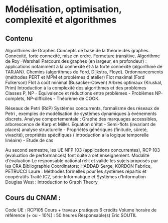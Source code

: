 # Modélisation, optimisation, complexité et algorithmes

## Contenu

Algorithmes de Graphes 
Concepts de base de la théorie des graphes.
Connexité, forte connexité, mise en ordre.
Fermeture transitive. Algorithme de Roy -Warshall
Parcours des graphes (en largeur, en profondeur) : applications notamment à la connexité et à la forte connexité (algorithme de TARJAN).
Chemins (algorithmes de Ford, Dijkstra,  Floyd).
Ordonnancements (méthodes PERT et MPM et problèmes d'atelier)
Flot maximal (Ford Fulkerson) Flot à coût minimal (Busacker-Cowen)
Arbres optimaux (Kruskal, Prim)
Introduction à la complexité des algorithmes et des problèmes
Classes P, NP - Équivalence et réductions entre problèmes - Problèmes NP-complets, NP-difficiles - Théorème de COOK.



Réseaux de Petri (RdP)
Systèmes concurrents, formalisme des réseaux de Petri , exemples de modélisation de systèmes dynamiques à événements discrets.
Analyse comportementale :  Graphe des marquages accessibles, arborescence de Karp et Miller.
Équation d'état - Semi-flots (invariant de places) analyse structurelle -
Propriétés génériques  (finitude,  sûreté, vivacité), propriétés spécifiques ( introduction  a la logique temporelle linéaire) -
Etude de cas 

Au second semestre, les UE NFP 103 (applications concurrentes), RCP 103 (evaluation de performances) font suite à cet enseignement.
Modalité d'évaluation
Le responsable national relit et valide les sujets proposés par les CRA
Bibliographie
Coordinators: HADDAD Serge, KORDON Fabrice, PETRUCCI Laure : Méthodes formelles pour les systèmes répartis et coopératifs Traité IC2, série Informatique et Systèmes d'Information
Douglas West : Introduction to Graph Theory



## Cours du CNAM : 
Code UE : RCP105
Cours + travaux pratiques
6 crédits
Volume horaire de référence
(+ ou - 10%) : 50 heures
Responsable(s)
Eric SOUTIL
